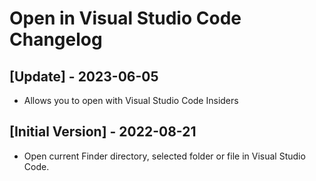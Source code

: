 # Open in Visual Studio Code Changelog

## [Update] - 2023-06-05

- Allows you to open with Visual Studio Code Insiders

## [Initial Version] - 2022-08-21

- Open current Finder directory, selected folder or file in Visual Studio Code.
